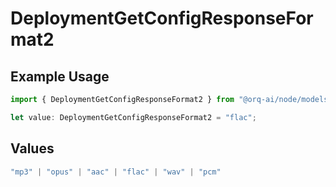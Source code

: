 # DeploymentGetConfigResponseFormat2

## Example Usage

```typescript
import { DeploymentGetConfigResponseFormat2 } from "@orq-ai/node/models/operations";

let value: DeploymentGetConfigResponseFormat2 = "flac";
```

## Values

```typescript
"mp3" | "opus" | "aac" | "flac" | "wav" | "pcm"
```